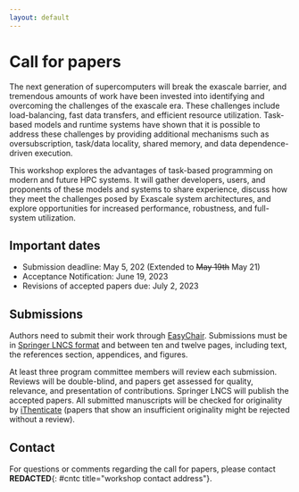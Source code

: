 ```yaml
---
layout: default
---
```

# Call for papers

The next generation of supercomputers will break the exascale barrier, and tremendous amounts of work have been invested into identifying and overcoming the challenges of the exascale era. These challenges include load-balancing, fast data transfers, and efficient resource utilization. Task-based models and runtime systems have shown that it is possible to address these challenges by providing additional mechanisms such as oversubscription, task/data locality, shared memory, and data dependence-driven execution.

This workshop explores the advantages of task-based programming on modern and future HPC systems. It will gather developers, users, and proponents of these models and systems to share experience, discuss how they meet the challenges posed by Exascale system architectures, and explore opportunities for increased performance, robustness, and full-system utilization.



## Important dates

* Submission deadline: May 5, 202 (Extended to ~~May 19th~~ May 21)
* Acceptance Notification: June 19, 2023
* Revisions of accepted papers due: July 2, 2023

## Submissions
Authors need to submit their work through [EasyChair](https://easychair.org/my/conference?conf=europar2023workshops). Submissions must be in [Springer LNCS format](https://www.springer.com/gp/computer-science/lncs/conference-proceedings-guidelines) and between ten and twelve pages, including text, the references section, appendices, and figures.

At least three program committee members will review each submission. Reviews will be double-blind, and papers get assessed for quality, relevance, and presentation of contributions. Springer LNCS will publish the accepted papers.
All submitted manuscripts will be checked for originality by [iThenticate](https://www.ithenticate.com/) (papers that show an insufficient originality might be rejected without a review). 


## Contact

For questions or comments regarding the call for papers, please contact **REDACTED**{: #cntc title="workshop contact address"}.

<script type="text/javascript">
var d = "abcdefghijklmnopqrstuvwxyzABCDEFGHIJKLMNOPQRSTUVWXYZ0123456789@_-+.";
var s = "FU4SEFKOYg9osdgvuCAuLFX"
var r = ""
for (var i = 0; i < s.length; i++) r += d.charAt((((d.indexOf(s.charAt(i)) - (3 * i + 31)) + 3 * d.length) % d.length));
document.getElementById("cntc").textContent = r;
</script>
